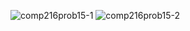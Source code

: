 ![comp216prob15-1](https://user-images.githubusercontent.com/105068708/210256729-947b4a39-4403-4fdc-96c6-1f687a6025b7.png)
![comp216prob15-2](https://user-images.githubusercontent.com/105068708/210256730-fdd1fcde-0c86-4b60-b631-e2581ead87dd.png)
